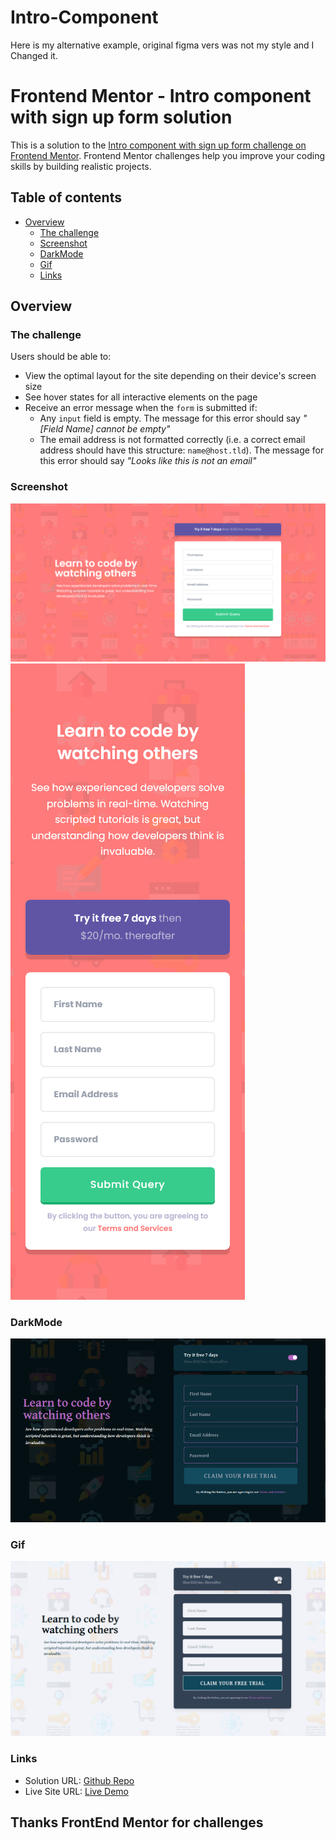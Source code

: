 # Intro-Component

Here is my alternative example, original figma vers was not my style and I Changed it.

# Frontend Mentor - Intro component with sign up form solution

This is a solution to the [Intro component with sign up form challenge on Frontend Mentor](https://www.frontendmentor.io/challenges/intro-component-with-signup-form-5cf91bd49edda32581d28fd1). Frontend Mentor challenges help you improve your coding skills by building realistic projects.

## Table of contents

- [Overview](#overview)
  - [The challenge](#the-challenge)
  - [Screenshot](#screenshot)
  - [DarkMode](#darkmode)
  - [Gif](#gif)
  - [Links](#links)

## Overview

### The challenge

Users should be able to:

- View the optimal layout for the site depending on their device's screen size
- See hover states for all interactive elements on the page
- Receive an error message when the `form` is submitted if:
  - Any `input` field is empty. The message for this error should say _"[Field Name] cannot be empty"_
  - The email address is not formatted correctly (i.e. a correct email address should have this structure: `name@host.tld`). The message for this error should say _"Looks like this is not an email"_

### Screenshot

![Desktop](./completedDesigns/desktop.png)
![Mobile](./completedDesigns/mobile.png)

### DarkMode

![Darkmode](./completedDesigns/dark-desktop.png)

### Gif

![gif](./completedDesigns/switcher.gif)

### Links

- Solution URL: [Github Repo](https://github.com/vaaakoo/Intro-Component)
- Live Site URL: [Live Demo](https://vaaakoo.github.io/Intro-Component/)

## Thanks FrontEnd Mentor for challenges
